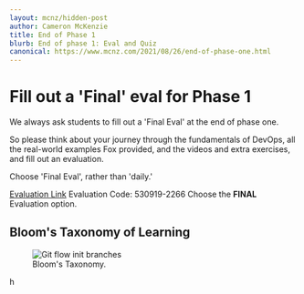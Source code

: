 ```yaml
---
layout: mcnz/hidden-post
author: Cameron McKenzie
title: End of Phase 1
blurb: End of phase 1: Eval and Quiz
canonical: https://www.mcnz.com/2021/08/26/end-of-phase-one.html
---
```



# Fill out a 'Final' eval for Phase 1

We always ask students to fill out a 'Final Eval' at the end of phase one.

So please think about your journey through the fundamentals of DevOps, all the real-world examples Fox provided, and the videos and extra exercises, and fill out an evaluation.

Choose 'Final Eval', rather than 'daily.'

<a href="https://www.webagesolutions.com/eval.">Evaluation Link</a>
Evaluation Code: 530919-2266
Choose the <b>FINAL</b> Evaluation option.


## Bloom's Taxonomy of Learning

<figure class="figure">
  <img src="https://courses.dcs.wisc.edu/design-teaching/PlanDesign_Fall2016/2-Online-Course-Design/2_Learning-Objectives-Alignment/images/blooms_shadow_text-centered_890x575.png" alt="Git flow init branches" class="img-fluid mx-auto d-block img-thumbnail rounded ">
  <figcaption class="figure-caption">Bloom's Taxonomy.</figcaption>
</figure>


h
